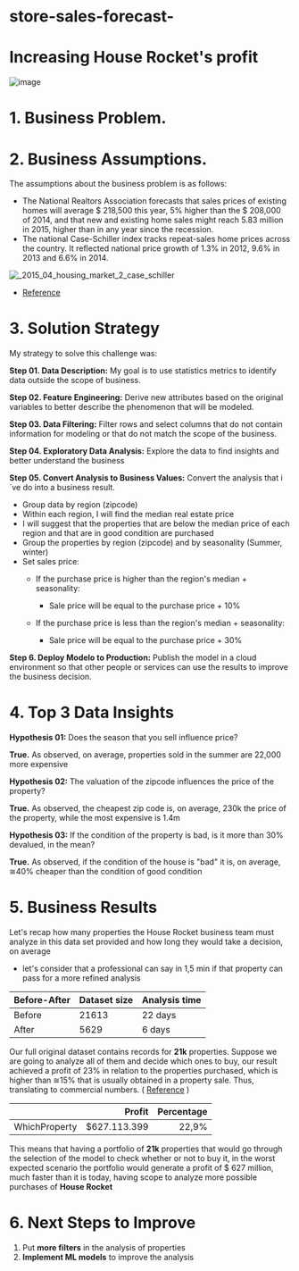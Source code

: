 # store-sales-forecast-

# Increasing House Rocket's profit 

![image](https://user-images.githubusercontent.com/72039442/117654827-ac494780-b16c-11eb-959a-993098baf89f.png)


# 1. Business Problem.







# 2. Business Assumptions.

The assumptions about the business problem is as follows:

- The National Realtors Association forecasts that sales prices of existing homes will average $ 218,500 this year, 5% higher than the $ 208,000 of 2014, and that new and existing home sales might reach 5.83 million in 2015, higher than in any year since the recession.
- The national Case-Schiller index tracks repeat-sales home prices across the country. It reflected national price growth of 1.3% in 2012, 9.6% in 2013 and 6.6% in 2014.

![_2015_04_housing_market_2_case_schiller](https://user-images.githubusercontent.com/72039442/117127180-2430ff80-ad72-11eb-8f31-7acb474cc8f2.png)

- [Reference](https://smartasset.com/mortgage/housing-market-2015#:~:text=2015%20Forecast&text=The%20National%20Realtors%20Association%20forecasts,any%20year%20since%20the%20recession. )


   
# 3. Solution Strategy

My strategy to solve this challenge was:

**Step 01. Data Description:** My goal is to use statistics metrics to identify data outside the scope of business.

**Step 02. Feature Engineering:** Derive new attributes based on the original variables to better describe the phenomenon that will be modeled.

**Step 03. Data Filtering:** Filter rows and select columns that do not contain information for modeling or that do not match the scope of the business.

**Step 04. Exploratory Data Analysis:** Explore the data to find insights and better understand the business

**Step 05. Convert Analysis to Business Values:** Convert the analysis that i´ve do into a business result.
   - Group data by region (zipcode)
   - Within each region, I will find the median real estate price
   - I will suggest that the properties that are below the median price of each region and
      that are in good condition are purchased
   - Group the properties by region (zipcode) and by seasonality (Summer, winter)
   - Set sales price:
      - If the purchase price is higher than the region's median + seasonality:
         - Sale price will be equal to the purchase price + 10%

      - If the purchase price is less than the region's median + seasonality:
         - Sale price will be equal to the purchase price + 30%

**Step 6. Deploy Modelo to Production:** Publish the model in a cloud environment so that other people or services can use the results to improve the business decision.

# 4. Top 3 Data Insights

**Hypothesis 01:** Does the season that you sell influence price?

**True.** As observed, on average, properties sold in the summer are 22,000 more expensive

**Hypothesis 02:**  The valuation of the zipcode influences the price of the property?

**True.** As observed, the cheapest zip code is, on average, 230k the price of the property, while the most expensive is 1.4m

**Hypothesis 03:** If the condition of the property is bad, is it more than 30% devalued, in the mean?

**True.** As observed, if the condition of the house is "bad" it is, on average, ≅40% cheaper than the condition of good condition


# 5. Business Results

Let's recap how many properties the House Rocket business team must analyze in this data set provided and how long they would take a decision, on average 
   - let's consider that a professional can say in 1,5 min if that property can pass for a more refined analysis

|Before-After   | Dataset size  | Analysis time  |        
|:--------------|:--------------|:---------------|
|Before         | 21613         | 22 days        |           
|After          | 5629          | 6 days         |           


Our full original dataset contains records for **21k** properties. Suppose we are going to analyze all of them and decide which ones to buy, our result achieved a profit of 23% in relation to the properties purchased, which is higher than ≅15% that is usually obtained in a property sale. Thus, translating to commercial numbers. ( [Reference](https://smallbusiness.chron.com/reasonable-profit-margin-17989.html) ) 

|                        | Profit            |Percentage         |
|:-----------------------|------------------:|------------------:|
| WhichProperty          | \$627.113.399  | 22,9%             |


This means that having a portfolio of **21k** properties that would go through the selection of the model to check whether or not to buy it, in the worst expected scenario the portfolio would generate a profit of $ 627 million, much faster than it is today, having scope to analyze more possible purchases of **House Rocket** 


# 6. Next Steps to Improve

1. Put **more filters** in the analysis of properties 
2. **Implement ML models** to improve the analysis


